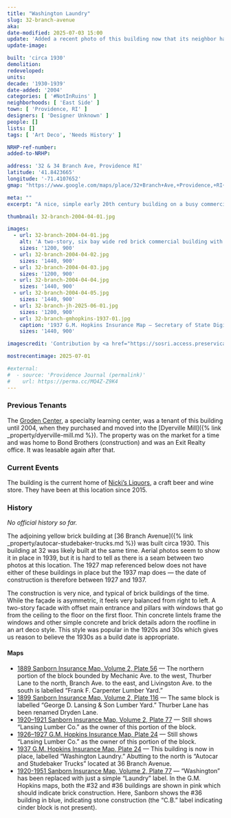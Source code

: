 ```yaml
---
title: "Washington Laundry"
slug: 32-branch-avenue
aka:
date-modified: 2025-07-03 15:00
update: 'Added a recent photo of this building now that its neighbor has been painted'
update-image:

built: 'circa 1930'
demolition: 
redeveloped: 
units:
decade: '1930-1939'
date-added: '2004'
categories: [ '#NotInRuins' ]
neighborhoods: [ 'East Side' ]
town: [ 'Providence, RI' ]
designers: [ 'Designer Unknown' ]
people: []
lists: []
tags: [ 'Art Deco', 'Needs History' ]

NRHP-ref-number:
added-to-NRHP:

address: '32 & 34 Branch Ave, Providence RI'
latitude: '41.8423665'
longitude: '-71.4107652'
gmap: "https://www.google.com/maps/place/32+Branch+Ave,+Providence,+RI+02904/@41.8423665,-71.4107652,17z/data=!3m1!4b1!4m5!3m4!1s0x89e444e0da8f7117:0x90b0a921f9812968!8m2!3d41.8423665!4d-71.4085765"

meta: ""
excerpt: "A nice, simple early 20th century building on a busy commercial corridor with some subtle Art Deco details"

thumbnail: 32-branch-2004-04-01.jpg

images:
  - url: 32-branch-2004-04-01.jpg
    alt: 'A two-story, six bay wide red brick commercial building with concrete, Art Deco-style decorative cornice elements sitting above a concrete stringcourse. The facade is nicely but simply detailed, while the other three sides of the building have little to no detail.'
    sizes: '1200, 900'
  - url: 32-branch-2004-04-02.jpg
    sizes: '1440, 900'
  - url: 32-branch-2004-04-03.jpg
    sizes: '1200, 900'
  - url: 32-branch-2004-04-04.jpg
    sizes: '1440, 900'
  - url: 32-branch-2004-04-05.jpg
    sizes: '1440, 900'
  - url: 32-branch-jh-2025-06-01.jpg
    sizes: '1200, 900'
  - url: 32-branch-gmhopkins-1937-01.jpg
    caption: '1937 G.M. Hopkins Insurance Map — Secretary of State Digital Collections'
    sizes: '1440, 900'

imagescredit: 'Contribution by <a href="https://sosri.access.preservica.com/uncategorized/IO_d13a72a1-f876-4bf3-a099-9f19e0632a9a/">Secretary of State Digital Collections</a>'

mostrecentimage: 2025-07-01

#external:
#  - source: 'Providence Journal (permalink)'
#    url: https://perma.cc/MQ4Z-Z9K4
---
```


### Previous Tenants

The [Groden Center](https://www.grodencenter.org), a specialty learning center, was a tenant of this building until 2004, when they purchased and moved into the [Dyerville Mill]({% link _property/dyerville-mill.md %}). The property was on the market for a time and was home to Bond Brothers (construction) and was an Exit Realty office. It was leasable again after that.


### Current Events

The building is the current home of [Nicki’s Liquors](https://nikkisliquors.com), a craft beer and wine store. They have been at this location since 2015.


### History

_No official history so far._ 

The adjoining yellow brick building at [36 Branch Avenue]({% link _property/autocar-studebaker-trucks.md %}) was built circa 1930. This building at 32 was likely built at the same time. Aerial photos seem to show it in place in 1939, but it is hard to tell as there is a seam between two photos at this location. The 1927 map referenced below does not have either of these buildings in place but the 1937 map does — the date of construction is therefore between 1927 and 1937.

The construction is very nice, and typical of brick buildings of the time. While the façade is asymmetric, it feels very balanced from right to left. A two-story facade with offset main entrance and pillars with windows that go from the ceiling to the floor on the first floor. Thin concrete lintels frame the windows and other simple concrete and brick details adorn the roofline in an art deco style. This style was popular in the 1920s and 30s which gives us reason to believe the 1930s as a build date is appropriate.


#### Maps

+ [1889 Sanborn Insurance Map, Volume 2, Plate 56](https://repository.library.brown.edu/studio/item/bdr:213551/) — The northern portion of the block bounded by Mechanic Ave. to the west, Thurber Lane to the north, Branch Ave. to the east, and Livingston Ave. to the south is labelled “Frank F. Carpenter Lumber Yard.”
+ [1899 Sanborn Insurance Map, Volume 2, Plate 116](https://repository.library.brown.edu/studio/item/bdr:213318/) — The same block is labelled “George D. Lansing & Son Lumber Yard.” Thurber Lane has been renamed Dryden Lane.
+ [1920–1921 Sanborn Insurance Map, Volume 2, Plate 77](https://www.loc.gov/resource/g3774pm.g3774pm_g08099192102/?sp=84&r=0.378,0.461,0.654,0.441,0) — Still shows “Lansing Lumber Co.” as the owner of this portion of the block.
+ [1926–1927 G.M. Hopkins Insurance Map, Plate 24](https://sosri.access.preservica.com/uncategorized/IO_d13a72a1-f876-4bf3-a099-9f19e0632a9a/) — Still shows “Lansing Lumber Co.” as the owner of this portion of the block.
+ [1937 G.M. Hopkins Insurance Map, Plate 24](https://sosri.access.preservica.com/uncategorized/IO_2f0d6ffd-1036-42b1-bca9-064cc746e96c/) — This building is now in place, labelled “Washington Laundry.” Abutting to the north is “Autocar and Studebaker Trucks” located at 36 Branch Avenue.
+ [1920-1951 Sanborn Insurance Map, Volume 2, Plate 77](https://www.loc.gov/resource/g3774pm.g3774pm_g08099195102/?sp=84&r=0.526,0.56,0.585,0.395,0) — “Washington” has been replaced with just a simple “Laundry” label. In the G.M. Hopkins maps, both the #32 and #36 buildings are shown in pink which should indicate brick construction. Here, Sanborn shows the #36 building in blue, indicating stone construction (the “C.B.” label indicating cinder block is not present).

